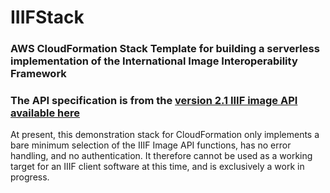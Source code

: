 # IIIFStack
### AWS CloudFormation Stack Template for building a serverless implementation of the International Image Interoperability Framework
### The API specification is from the [version 2.1 IIIF image API available here](https://iiif.io/api/image/2.1/)

At present, this demonstration stack for CloudFormation only implements a bare minimum selection of the IIIF Image API functions, has no error handling, and no authentication.  It therefore cannot be used as a working target for an IIIF client software at this time, and is exclusively a work in progress.
